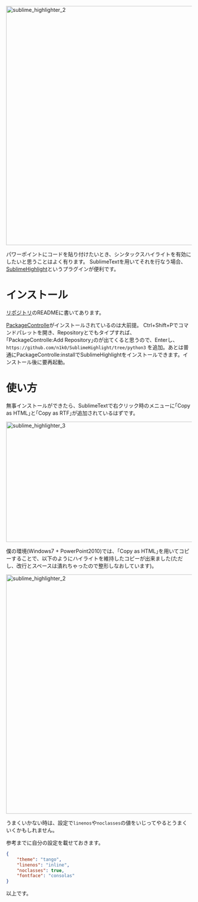 <a href="http://manaten.net/wp-content/uploads/2014/03/sublime_highlighter_2.png"><img src="http://manaten.net/wp-content/uploads/2014/03/sublime_highlighter_2.png" alt="sublime_highlighter_2" width="850" height="648" class="aligncenter size-full wp-image-931" /></a>

パワーポイントにコードを貼り付けたいとき、シンタックスハイライトを有効にしたいと思うことはよく有ります。
SublimeTextを用いてそれを行なう場合、[SublimeHighlight](https://github.com/n1k0/SublimeHighlight)というプラグインが便利です。

<!-- more -->

# インストール

[リポジトリ](https://github.com/n1k0/SublimeHighlight)のREADMEに書いてあります。

[PackageControlle](https://sublime.wbond.net/)がインストールされているのは大前提。
Ctrl+Shift+Pでコマンドパレットを開き、Repositoryとでもタイプすれば、 ｢PackageControlle:Add Repository｣のが出てくると思うので、Enterし、```https://github.com/n1k0/SublimeHighlight/tree/python3``` を追加。あとは普通にPackageControlle:installでSublimeHighlightをインストールできます。インストール後に要再起動。

# 使い方

無事インストールができたら、SublimeTextで右クリック時のメニューに｢Copy as HTML｣と｢Copy as RTF｣が追加されているはずです。

<a href="http://manaten.net/wp-content/uploads/2014/03/sublime_highlighter_3.png"><img src="http://manaten.net/wp-content/uploads/2014/03/sublime_highlighter_3.png" alt="sublime_highlighter_3" width="544" height="326" class="aligncenter size-full wp-image-932" /></a>

僕の環境(Windows7 + PowerPoint2010)では、｢Copy as HTML｣を用いてコピーすることで、以下のようにハイライトを維持したコピーが出来ました(ただし、改行とスペースは潰れちゃったので整形しなおしています)。

<a href="http://manaten.net/wp-content/uploads/2014/03/sublime_highlighter_2.png"><img src="http://manaten.net/wp-content/uploads/2014/03/sublime_highlighter_2.png" alt="sublime_highlighter_2" width="850" height="648" class="aligncenter size-full wp-image-931" /></a>

うまくいかない時は、設定で```linenos```や```noclasses```の値をいじってやるとうまくいくかもしれません。

参考までに自分の設定を載せておきます。

```json
{
    "theme": "tango",
    "linenos": "inline",
    "noclasses": true,
    "fontface": "consolas"
}
```

以上です。